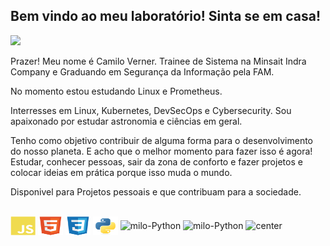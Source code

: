 ## Bem vindo ao meu laboratório! Sinta se em casa!

<img src="https://64.media.tumblr.com/4e67f2f2d4d2fcab4e8f6a9e5ccb3588/tumblr_ommxx7WK3p1tk7m95o1_540.gifv">

Prazer! Meu nome é Camilo Verner. Trainee de Sistema na Minsait Indra Company e Graduando em Segurança da Informação pela FAM.

No momento estou estudando Linux e Prometheus.

Interresses em Linux, Kubernetes, DevSecOps e Cybersecurity.
Sou apaixonado por estudar astronomia e ciências em geral.

Tenho como objetivo contribuir de alguma forma para o desenvolvimento do nosso planeta.
E acho que o melhor momento para fazer isso é agora! Estudar, conhecer pessoas, sair da zona de conforto e fazer projetos e colocar ideias em prática porque isso muda o mundo.

Disponivel para Projetos pessoais e que contribuam para a sociedade. 






<div style="display: inline_block"><br>
  <img align="center" alt="milo-Js" height="30" width="40" src="https://raw.githubusercontent.com/devicons/devicon/master/icons/javascript/javascript-plain.svg">
  <img align="center" alt="M-HTML" height="30" width="40" src="https://raw.githubusercontent.com/devicons/devicon/master/icons/html5/html5-original.svg">
  <img align="center" alt="milo-CSS" height="30" width="40" src="https://raw.githubusercontent.com/devicons/devicon/master/icons/css3/css3-original.svg">
  <img align="center" alt="milo-Python" height="30" width="40" src="https://raw.githubusercontent.com/devicons/devicon/master/icons/python/python-original.svg">
  <img align="center" alt="milo-Python" height="30" width="40"
  <img src="https://cdn.jsdelivr.net/gh/devicons/devicon/icons/kotlin/kotlin-original.svg" />
  <img align="center" alt="milo-Python" height="30" width="40"
  <img src="https://cdn.jsdelivr.net/gh/devicons/devicon/icons/linux/linux-original.svg" />
  <img align="center" alt="center" height="30" width="40"
  <img src="https://cdn.jsdelivr.net/gh/devicons/devicon/icons/windows8/windows8-original.svg" />
          
          
<!--
**Camiloverner/Camiloverner** is a ✨ _special_ ✨ repository because its `README.md` (this file) appears on your GitHub profile.

Here are some ideas to get you started:

- 🔭 I’m currently working on ...
- 🌱 I’m currently learning ...
- 👯 I’m looking to collaborate on ...
- 🤔 I’m looking for help with ...
- 💬 Ask me about ...
- 📫 How to reach me: ...
- 😄 Pronouns: ...
- ⚡ Fun fact: ...
-->
